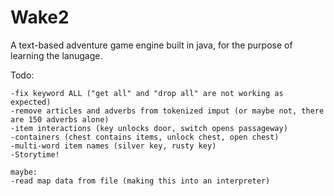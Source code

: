 # Wake2

A text-based adventure game engine built in java, for the purpose of learning the lanugage.

Todo:

    -fix keyword ALL ("get all" and "drop all" are not working as expected)
    -remove articles and adverbs from tokenized imput (or maybe not, there are 150 adverbs alone)
    -item interactions (key unlocks door, switch opens passageway)
    -containers (chest contains items, unlock chest, open chest)
    -multi-word item names (silver key, rusty key)
    -Storytime!

    maybe:
    -read map data from file (making this into an interpreter)
    
